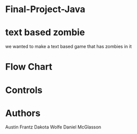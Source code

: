 # Final-Project-Java
# text based zombie 
we wanted to make a text based game that has zombies in it



# Flow Chart





# Controls




# Authors
Austin Frantz
Dakota Wolfe
Daniel McGlasson

